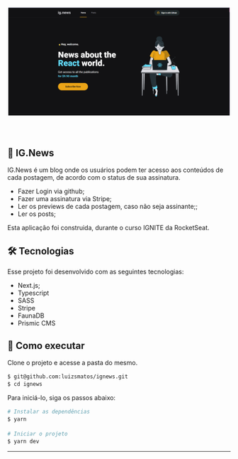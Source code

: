 <h1 align="center">
    <img alt="IGnews" src="./layout.png" width="500px"/>
</h1>

<br>

## 📖 IG.News

IG.News é um blog onde os usuários podem ter acesso aos conteúdos de cada postagem, de acordo com o status de sua assinatura.

- Fazer Login via github;
- Fazer uma assinatura via Stripe;
- Ler os previews de cada postagem, caso não seja assinante;;
- Ler os posts;

Esta aplicação foi construida, durante o curso IGNITE da RocketSeat.

## 🛠 Tecnologias

Esse projeto foi desenvolvido com as seguintes tecnologias:

- Next.js;
- Typescript
- SASS
- Stripe
- FaunaDB
- Prismic CMS


## 🚀 Como executar

Clone o projeto e acesse a pasta do mesmo.

```bash
$ git@github.com:luizsmatos/ignews.git
$ cd ignews
```

Para iniciá-lo, siga os passos abaixo:
```bash
# Instalar as dependências
$ yarn

# Iniciar o projeto
$ yarn dev
```

---
